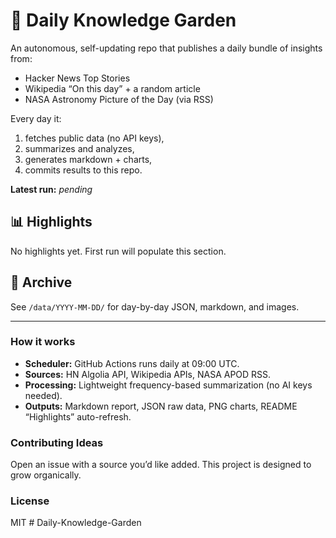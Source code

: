 # 🌱 Daily Knowledge Garden

An autonomous, self-updating repo that publishes a daily bundle of insights from:

- Hacker News Top Stories
- Wikipedia “On this day” + a random article
- NASA Astronomy Picture of the Day (via RSS)

Every day it:

1. fetches public data (no API keys),
2. summarizes and analyzes,
3. generates markdown + charts,
4. commits results to this repo.

**Latest run:** <!--LATEST_RUN-->_pending_<!--/LATEST_RUN-->

## 📊 Highlights

<!--HIGHLIGHTS-->

No highlights yet. First run will populate this section.

<!--/HIGHLIGHTS-->

## 📁 Archive

See `/data/YYYY-MM-DD/` for day-by-day JSON, markdown, and images.

---

### How it works

- **Scheduler:** GitHub Actions runs daily at 09:00 UTC.
- **Sources:** HN Algolia API, Wikipedia APIs, NASA APOD RSS.
- **Processing:** Lightweight frequency-based summarization (no AI keys needed).
- **Outputs:** Markdown report, JSON raw data, PNG charts, README “Highlights” auto-refresh.

### Contributing Ideas

Open an issue with a source you’d like added. This project is designed to grow organically.

### License

MIT
#   D a i l y - K n o w l e d g e - G a r d e n  
 